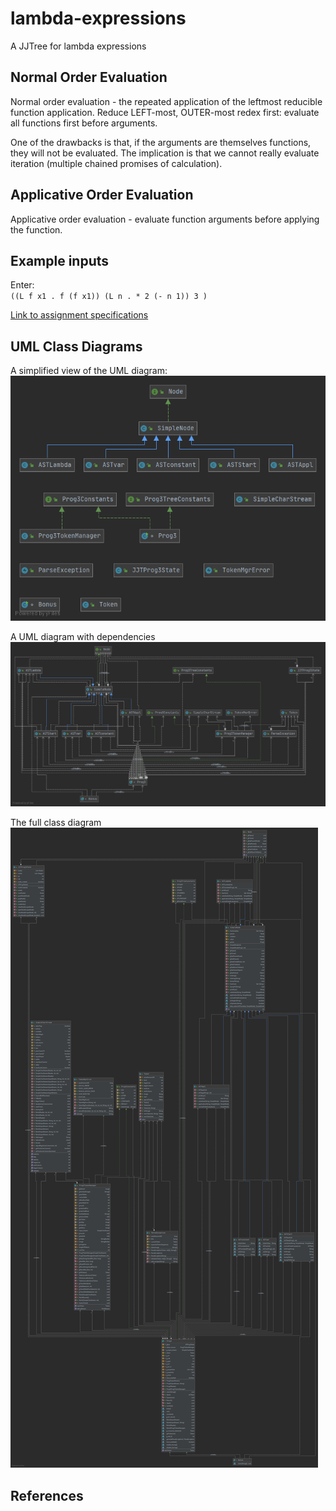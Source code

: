 # lambda-expressions
A JJTree for lambda expressions

## Normal Order Evaluation

Normal order evaluation - the repeated application of the leftmost reducible function application. 
Reduce LEFT-most, OUTER-most redex first: evaluate all functions first before arguments. 

One of the drawbacks is that, if the arguments are themselves functions, they will not be evaluated. 
The implication is that we cannot really evaluate iteration (multiple chained promises of calculation). 

## Applicative Order Evaluation 

Applicative order evaluation - evaluate function arguments before applying the function.  

## Example inputs

Enter:     
`((L f x1 . f (f x1)) (L n . * 2 (- n 1)) 3 )`

[Link to assignment specifications](docs/Assignment3.pdf)

## UML Class Diagrams

A simplified view of the UML diagram: 
![Simple UML Diagram](docs/img/SimpleUMLDiagram.png)

A UML diagram with dependencies
![Simple UML Diagram](docs/img/UMLDiagram_Dependencies.png)

The full class diagram
![Simple UML Diagram](docs/img/FullUMLDiagram.png)

## References